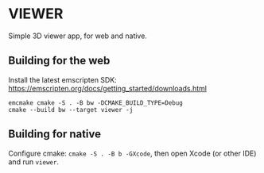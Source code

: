 # VIEWER

Simple 3D viewer app, for web and native.

## Building for the web

Install the latest emscripten SDK: https://emscripten.org/docs/getting_started/downloads.html

```
emcmake cmake -S . -B bw -DCMAKE_BUILD_TYPE=Debug 
cmake --build bw --target viewer -j
```

## Building for native

Configure cmake: `cmake -S . -B b -GXcode`, then open Xcode (or other IDE) and run `viewer`.
